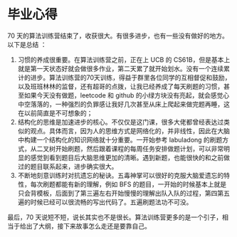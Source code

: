 # 毕业心得

70 天的算法训练营结束了，收获很大。有很多进步，也有一些没有做好的地方。以下是总结 ：

1. 习惯的养成很重要。在算法训练营之前，正在上 UCB 的 CS61B，但是基本上就是第一天状态好就会做很多作业，第二天累了就开始划水。没有一个连续累计的进步。算法训练营的70天训练，得益于群里各位同学的互相督促和鼓励，以及班班林林的监督，还有超哥的点拨，让我已经养成了每天刷题的习惯，甚至如果今天没有做题，leetcode 和 github 的小绿方块没有亮起，就会感觉心中空落落的，一种强烈的负罪感让我好几次甚至从床上爬起来做完题再睡，这在以前简直是不可想象的；
2. 结构化的思维是加速进步的核心。不仅仅是这门课，很多大佬都曾经表达过类似的观点。具体而言，因为人的思维方式是网络化的，并非线性，因此在大脑中构建一个结构化的知识网络就十分重要。一开始参考 labuladong 的刷题方式，从二叉树开始刷题，然后跟着课程的每周任务安排做题计划，可以非常明显的感觉到看到题目后大脑思维更加的清晰。遇到新题，也能很快的和之前做过的题目联系起来，进步确实很大。
3. 不断地刻意训练时对抗遗忘的秘诀。五毒神掌可以很好的克服大脑爱遗忘的特性，每次刷题都能有新的理解，例如 BFS 的题目，一开始的时候基本上就是只会背模板，后面到了第三遍左右开始慢慢的理解出队入队的过程，第四第五遍的时候已经可以很流畅的写出代码了。五遍刷题法功不可没。

最后，70 天说短不短，说长其实也不是很长。算法训练营更多的是一个引子，相当于给出了大纲，接下来故事怎么走还是要靠自己。
